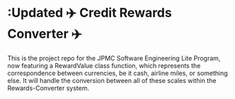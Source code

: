 # :Updated :airplane: Credit Rewards Converter :airplane:
This is the project repo for the JPMC Software Engineering Lite Program, now featuring a RewardValue class function, which represents the correspondence between currencies, be it cash, airline miles, or something else. It will handle the conversion between all of these scales within the Rewards-Converter system.
